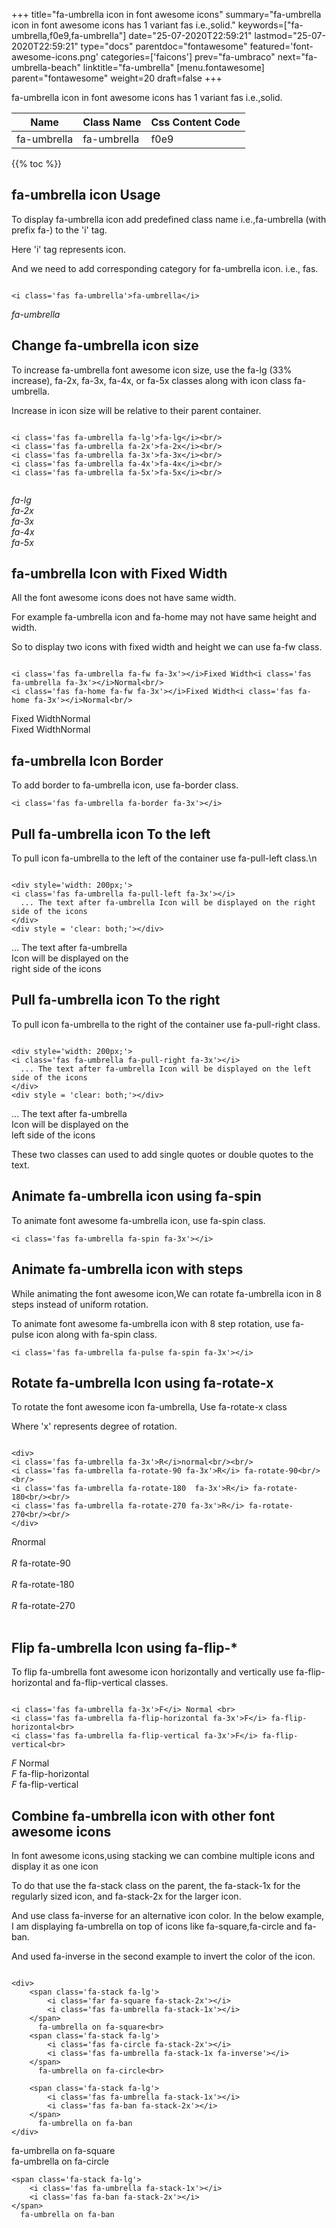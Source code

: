 +++
title="fa-umbrella icon in font awesome icons"
summary="fa-umbrella icon in font awesome icons has 1 variant fas i.e.,solid."
keywords=["fa-umbrella,f0e9,fa-umbrella"]
date="25-07-2020T22:59:21"
lastmod="25-07-2020T22:59:21"
type="docs"
parentdoc="fontawesome"
featured='font-awesome-icons.png'
categories=['faicons']
prev="fa-umbraco"
next="fa-umbrella-beach"
linktitle="fa-umbrella"
[menu.fontawesome]
parent="fontawesome"
weight=20
draft=false
+++


fa-umbrella icon in font awesome icons has 1 variant fas i.e.,solid.

<div class='table-responsive'><table class='table'><thead><tr><th>Name</th><th>Class Name</th><th>Css Content Code</th></tr></thead><tbody><tr><td>fa-umbrella</td><td>fa-umbrella</td><td>f0e9</td></tr></tbody></table></div>


{{% toc %}}


## fa-umbrella icon Usage

To display fa-umbrella icon add predefined class name i.e.,fa-umbrella (with prefix fa-) to the 'i' tag.

Here 'i' tag represents icon.

And we need to add corresponding category for fa-umbrella icon. i.e., fas.


```

<i class='fas fa-umbrella'>fa-umbrella</i>
```

<i class='fas fa-umbrella'>fa-umbrella</i>




## Change fa-umbrella icon size
To increase fa-umbrella font awesome icon size, use the fa-lg (33% increase), fa-2x, fa-3x, fa-4x, or fa-5x classes along with icon class fa-umbrella.

Increase in icon size will be relative to their parent container. 

```

<i class='fas fa-umbrella fa-lg'>fa-lg</i><br/>
<i class='fas fa-umbrella fa-2x'>fa-2x</i><br/>
<i class='fas fa-umbrella fa-3x'>fa-3x</i><br/>
<i class='fas fa-umbrella fa-4x'>fa-4x</i><br/>
<i class='fas fa-umbrella fa-5x'>fa-5x</i><br/>
            
```

<i class='fas fa-umbrella fa-lg'>fa-lg</i><br/>
<i class='fas fa-umbrella fa-2x'>fa-2x</i><br/>
<i class='fas fa-umbrella fa-3x'>fa-3x</i><br/>
<i class='fas fa-umbrella fa-4x'>fa-4x</i><br/>
<i class='fas fa-umbrella fa-5x'>fa-5x</i><br/>
            



## fa-umbrella Icon with Fixed Width 

All the font awesome icons does not have same width.

For example fa-umbrella icon and fa-home may not have same height and width.

So to display two icons with fixed width and height we can use fa-fw class.


```

<i class='fas fa-umbrella fa-fw fa-3x'></i>Fixed Width<i class='fas fa-umbrella fa-3x'></i>Normal<br/>
<i class='fas fa-home fa-fw fa-3x'></i>Fixed Width<i class='fas fa-home fa-3x'></i>Normal<br/>
```

<i class='fas fa-umbrella fa-fw fa-3x'></i>Fixed Width<i class='fas fa-umbrella fa-3x'></i>Normal<br/>
<i class='fas fa-home fa-fw fa-3x'></i>Fixed Width<i class='fas fa-home fa-3x'></i>Normal<br/>



## fa-umbrella Icon Border 

To add border to fa-umbrella icon, use fa-border class.


```
<i class='fas fa-umbrella fa-border fa-3x'></i>

```
<i class='fas fa-umbrella fa-border fa-3x'></i>





## Pull fa-umbrella icon To the left

To pull icon fa-umbrella to the left of the container use fa-pull-left class.\n

```

<div style='width: 200px;'>
<i class='fas fa-umbrella fa-pull-left fa-3x'></i>
  ... The text after fa-umbrella Icon will be displayed on the right side of the icons
</div>
<div style = 'clear: both;'></div>
```

<div style='width: 200px;'>
<i class='fas fa-umbrella fa-pull-left fa-3x'></i>
  ... The text after fa-umbrella Icon will be displayed on the right side of the icons
</div>
<div style = 'clear: both;'></div>




## Pull fa-umbrella icon To the right
To pull icon fa-umbrella to the right of the container use fa-pull-right class.

```

<div style='width: 200px;'>
<i class='fas fa-umbrella fa-pull-right fa-3x'></i>
  ... The text after fa-umbrella Icon will be displayed on the left side of the icons
</div>
<div style = 'clear: both;'></div>
```

<div style='width: 200px;'>
<i class='fas fa-umbrella fa-pull-right fa-3x'></i>
  ... The text after fa-umbrella Icon will be displayed on the left side of the icons
</div>
<div style = 'clear: both;'></div>

These two classes can used to add single quotes or double quotes to the text.


## Animate fa-umbrella icon using fa-spin
To animate font awesome fa-umbrella icon, use fa-spin class.

```
<i class='fas fa-umbrella fa-spin fa-3x'></i>
```
<i class='fas fa-umbrella fa-spin fa-3x'></i>




## Animate fa-umbrella icon with steps
While animating the font awesome icon,We can rotate fa-umbrella icon in 8 steps instead of uniform rotation.

To animate font awesome fa-umbrella icon with 8 step rotation, use fa-pulse icon along with fa-spin class.


```
<i class='fas fa-umbrella fa-pulse fa-spin fa-3x'></i>

```
<i class='fas fa-umbrella fa-pulse fa-spin fa-3x'></i>





## Rotate fa-umbrella Icon using fa-rotate-x
To rotate the font awesome icon fa-umbrella, Use fa-rotate-x class

Where 'x' represents degree of rotation.


```

<div>
<i class='fas fa-umbrella fa-3x'>R</i>normal<br/><br/>
<i class='fas fa-umbrella fa-rotate-90 fa-3x'>R</i> fa-rotate-90<br/><br/> 
<i class='fas fa-umbrella fa-rotate-180  fa-3x'>R</i> fa-rotate-180<br/><br/> 
<i class='fas fa-umbrella fa-rotate-270 fa-3x'>R</i> fa-rotate-270<br/><br/>
</div>
```

<div>
<i class='fas fa-umbrella fa-3x'>R</i>normal<br/><br/>
<i class='fas fa-umbrella fa-rotate-90 fa-3x'>R</i> fa-rotate-90<br/><br/> 
<i class='fas fa-umbrella fa-rotate-180  fa-3x'>R</i> fa-rotate-180<br/><br/> 
<i class='fas fa-umbrella fa-rotate-270 fa-3x'>R</i> fa-rotate-270<br/><br/>
</div>




## Flip fa-umbrella Icon using fa-flip-*
To flip fa-umbrella font awesome icon horizontally and vertically use fa-flip-horizontal and fa-flip-vertical classes. 

```

<i class='fas fa-umbrella fa-3x'>F</i> Normal <br>
<i class='fas fa-umbrella fa-flip-horizontal fa-3x'>F</i> fa-flip-horizontal<br>
<i class='fas fa-umbrella fa-flip-vertical fa-3x'>F</i> fa-flip-vertical<br>
```

<i class='fas fa-umbrella fa-3x'>F</i> Normal <br>
<i class='fas fa-umbrella fa-flip-horizontal fa-3x'>F</i> fa-flip-horizontal<br>
<i class='fas fa-umbrella fa-flip-vertical fa-3x'>F</i> fa-flip-vertical<br>




## Combine fa-umbrella icon with other font awesome icons
In font awesome icons,using stacking we can combine multiple icons and display it as one icon 

To do that use the fa-stack class on the parent, the fa-stack-1x for the regularly sized icon, and fa-stack-2x for the larger icon.

And use class fa-inverse for an alternative icon color. 
In the below example, I am displaying fa-umbrella on top of icons like fa-square,fa-circle and fa-ban.

And used fa-inverse in the second example to invert the color of the icon.

```

<div>
    <span class='fa-stack fa-lg'>
        <i class='far fa-square fa-stack-2x'></i>
        <i class='fas fa-umbrella fa-stack-1x'></i>
    </span>
      fa-umbrella on fa-square<br>
    <span class='fa-stack fa-lg'>
        <i class='fas fa-circle fa-stack-2x'></i>
        <i class='fas fa-umbrella fa-stack-1x fa-inverse'></i>
    </span>
      fa-umbrella on fa-circle<br>

    <span class='fa-stack fa-lg'>
        <i class='fas fa-umbrella fa-stack-1x'></i>
        <i class='fas fa-ban fa-stack-2x'></i>
    </span>
      fa-umbrella on fa-ban
</div>
```

<div>
    <span class='fa-stack fa-lg'>
        <i class='far fa-square fa-stack-2x'></i>
        <i class='fas fa-umbrella fa-stack-1x'></i>
    </span>
      fa-umbrella on fa-square<br>
    <span class='fa-stack fa-lg'>
        <i class='fas fa-circle fa-stack-2x'></i>
        <i class='fas fa-umbrella fa-stack-1x fa-inverse'></i>
    </span>
      fa-umbrella on fa-circle<br>

    <span class='fa-stack fa-lg'>
        <i class='fas fa-umbrella fa-stack-1x'></i>
        <i class='fas fa-ban fa-stack-2x'></i>
    </span>
      fa-umbrella on fa-ban
</div>






